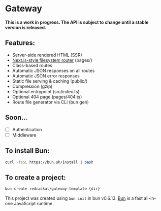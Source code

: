 # Gateway

**This is a work in progress. The API is subject to change until a stable version is released.**

## Features:

* Server-side rendered HTML (SSR)
* [Next.js-style filesystem router](https://bun.sh/docs/api/file-system-router) (pages/)
* Class-based routes
* Automatic JSON responses on all routes
* Automatic JSON error responses
* Static file serving & caching (public/)
* Compression (gzip)
* Optional entrypoint (src/index.ts)
* Optional 404 page (pages/404.ts)
* Route file generator via CLI (bun gen)

## Soon...
- [ ] Authentication
- [ ] Middleware

## To install Bun:
```bash
curl -fsSL https://bun.sh/install | bash
```

## To create a project:

```bash
bun create redraskal/gateway-template {dir}
```

This project was created using `bun init` in bun v0.6.13. [Bun](https://bun.sh) is a fast all-in-one JavaScript runtime.
